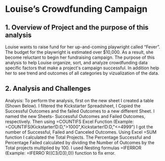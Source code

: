 # Louise’s Crowdfunding Campaign
## 1.	Overview of Project and the purpose of this analysis
Louise wants to raise fund for her up-and-coming playwright called “Fever”. The budget for the playwright is estimated over $10,000. As a result, she become reluctant to begin her fundraising campaign. The purpose of this analysis to help Louise organize, sort, and analyze crowdfunding data specific factors that make a project's campaign successful. In addition help her to see trend and outcomes of all categories by vizualization of the data.


## 2.	Analysis and Challenges
Analysis:
To perform the analysis, first on the new sheet I created a table (Shown Below). I filtered the Kickstarter Spreadsheet, I Copied the Successful Outcomes and the failed Outcomes to a new different Sheet. I named the new Sheets- Successful Outcomes and Failed Outcomes, respectively. Then using =COUNTIFS Excel Function (Example: =COUNTIFS(Kickstarter!D:D,">1000",Kickstarter!D:D,"<=4999") I got the number of Successful, Failed and Canceled Outcomes. Using Excel =SUM function I calculated the Total Projects. The Percentage Successful and Percentage Failed calculated by dividing the Number of Outcomes by the Total projects multiplied by 100. I used Nesting formulas =IFERROR (Example: =IFERRO`R((C3/D3),0)) function to fix error.
